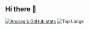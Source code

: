 ## Hi there 👋

[![Anurag's GitHub stats](https://github-readme-stats.vercel.app/api?username=vinsensiusarko&show_icons=true&theme=dark#gh-dark-mode-only)](https://github.com/vinsensiusarko/github-readme-stats)
![Top Langs](https://github-readme-stats.vercel.app/api/top-langs/?username=vinsensiusarko&layout=compact&exclude_repo=github-readme-stats,anuraghazra.github.io)

<!--
**vinsensiusarko/vinsensiusarko** is a ✨ _special_ ✨ repository because its `README.md` (this file) appears on your GitHub profile.

Here are some ideas to get you started:

- 🔭 I’m currently working on ...
- 🌱 I’m currently learning ...
- 👯 I’m looking to collaborate on ...
- 🤔 I’m looking for help with ...
- 💬 Ask me about ...
- 📫 How to reach me: ...
- 😄 Pronouns: ...
- ⚡ Fun fact: ...
-->
